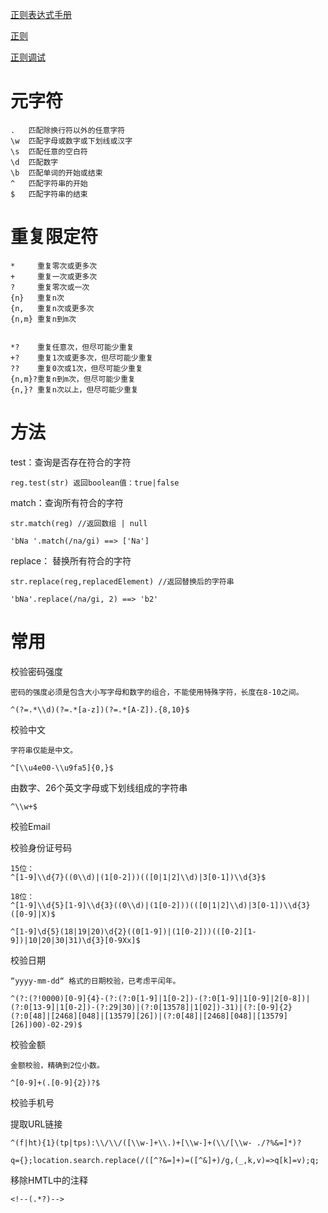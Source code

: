 

[]()
[正则表达式手册](http://www.zjmainstay.cn/regexp-one)

[正则](http://tool.oschina.net/uploads/apidocs/jquery/regexp.html)

[正则调试](https://regex101.com/)

# 元字符
    .	匹配除换行符以外的任意字符
    \w	匹配字母或数字或下划线或汉字
    \s	匹配任意的空白符
    \d	匹配数字
    \b	匹配单词的开始或结束
    ^	匹配字符串的开始
    $	匹配字符串的结束

# 重复限定符
    *	  重复零次或更多次
    +	  重复一次或更多次
    ?	  重复零次或一次
    {n}	  重复n次
    {n,   重复n次或更多次
    {n,m} 重复n到m次


    *?	  重复任意次，但尽可能少重复
    +?	  重复1次或更多次，但尽可能少重复
    ??    重复0次或1次，但尽可能少重复
    {n,m}?重复n到m次，但尽可能少重复
    {n,}? 重复n次以上，但尽可能少重复

#  方法

test：查询是否存在符合的字符
>
    reg.test(str) 返回boolean值：true|false

    

match：查询所有符合的字符
>
    str.match(reg) //返回数组 | null

    'bNa '.match(/na/gi) ==> ['Na']

replace： 替换所有符合的字符
>
    str.replace(reg,replacedElement) //返回替换后的字符串

    'bNa'.replace(/na/gi, 2) ==> 'b2'



# 常用

校验密码强度
>
    密码的强度必须是包含大小写字母和数字的组合，不能使用特殊字符，长度在8-10之间。

    ^(?=.*\\d)(?=.*[a-z])(?=.*[A-Z]).{8,10}$

校验中文
>
    字符串仅能是中文。

    ^[\\u4e00-\\u9fa5]{0,}$

由数字、26个英文字母或下划线组成的字符串
>
    ^\\w+$

校验Email
>



 校验身份证号码
>

    15位：
    ^[1-9]\\d{7}((0\\d)|(1[0-2]))(([0|1|2]\\d)|3[0-1])\\d{3}$
    
    18位：
    ^[1-9]\\d{5}[1-9]\\d{3}((0\\d)|(1[0-2]))(([0|1|2]\\d)|3[0-1])\\d{3}([0-9]|X)$

    ^[1-9]\d{5}(18|19|20)\d{2}((0[1-9])|(1[0-2]))(([0-2][1-9])|10|20|30|31)\d{3}[0-9Xx]$

校验日期
>
    “yyyy-mm-dd“ 格式的日期校验，已考虑平闰年。

    ^(?:(?!0000)[0-9]{4}-(?:(?:0[1-9]|1[0-2])-(?:0[1-9]|1[0-9]|2[0-8])|(?:0[13-9]|1[0-2])-(?:29|30)|(?:0[13578]|1[02])-31)|(?:[0-9]{2}(?:0[48]|[2468][048]|[13579][26])|(?:0[48]|[2468][048]|[13579][26])00)-02-29)$

校验金额
>
    金额校验，精确到2位小数。

    ^[0-9]+(.[0-9]{2})?$

校验手机号
>
    



提取URL链接
>

    ^(f|ht){1}(tp|tps):\\/\\/([\\w-]+\\.)+[\\w-]+(\\/[\\w- ./?%&=]*)?

    q={};location.search.replace(/([^?&=]+)=([^&]+)/g,(_,k,v)=>q[k]=v);q;


移除HMTL中的注释
>
    <!--(.*?)-->

